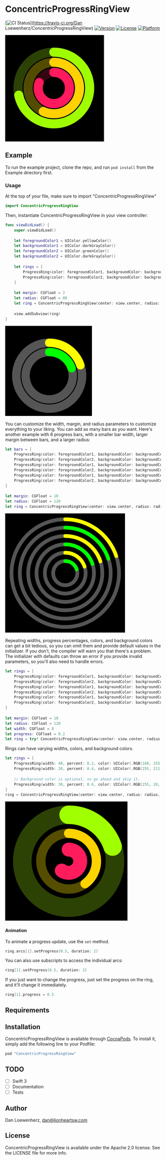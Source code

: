 # ConcentricProgressRingView

[![CI Status](http://img.shields.io/travis/lionheart/ConcentricProgressRingView.svg?style=flat)](https://travis-ci.org/Dan Loewenherz/ConcentricProgressRingView)
[![Version](https://img.shields.io/cocoapods/v/ConcentricProgressRingView.svg?style=flat)](http://cocoapods.org/pods/ConcentricProgressRingView)
[![License](https://img.shields.io/cocoapods/l/ConcentricProgressRingView.svg?style=flat)](http://cocoapods.org/pods/ConcentricProgressRingView)
[![Platform](https://img.shields.io/cocoapods/p/ConcentricProgressRingView.svg?style=flat)](http://cocoapods.org/pods/ConcentricProgressRingView)

![](animation.gif)

## Example

To run the example project, clone the repo, and run `pod install` from the Example directory first.

### Usage

At the top of your file, make sure to import "ConcentricProgressRingView"

```swift
import ConcentricProgressRingView
```

Then, instantiate ConcentricProgressRingView in your view controller:

```swift
func viewDidLoad() {
    super.viewDidLoad()

    let foregroundColor1 = UIColor.yellowColor()
    let backgroundColor1 = UIColor.darkGrayColor()
    let foregroundColor2 = UIColor.greenColor()
    let backgroundColor2 = UIColor.darkGrayColor()

    let rings = [
        ProgressRing(color: foregroundColor1, backgroundColor: backgroundColor1, width: 18, progress: 0.2),
        ProgressRing(color: foregroundColor2, backgroundColor: backgroundColor2, width: 18, progress: 0.2),
    ]

    let margin: CGFloat = 2
    let radius: CGFloat = 80
    let ring = ConcentricProgressRingView(center: view.center, radius: radius, margin: margin, rings: rings)

    view.addSubview(ring)
}
```

![](example1.png)

You can customize the width, margin, and radius parameters to customize everything to your liking. You can add as many bars as you want. Here's another example with 6 progress bars, with a smaller bar width, larger margin between bars, and a larger radius:

```swift
let bars = [
    ProgressRing(color: foregroundColor1, backgroundColor: backgroundColor1, width: 10, percent: 0.2),
    ProgressRing(color: foregroundColor2, backgroundColor: backgroundColor2, width: 10, percent: 0.2),
    ProgressRing(color: foregroundColor1, backgroundColor: backgroundColor1, width: 10, percent: 0.2),
    ProgressRing(color: foregroundColor2, backgroundColor: backgroundColor2, width: 10, percent: 0.2),
    ProgressRing(color: foregroundColor1, backgroundColor: backgroundColor1, width: 10, percent: 0.2),
    ProgressRing(color: foregroundColor2, backgroundColor: backgroundColor2, width: 10, percent: 0.2),
]

let margin: CGFloat = 10
let radius: CGFloat = 120
let ring = ConcentricProgressRingView(center: view.center, radius: radius, margin: margin, bars: bars)
```

![](example2.png)

Repeating widths, progress percentages, colors, and background colors can get a bit tedious, so you can omit them and provide default values in the initializer. If you don't, the compiler will warn you that there's a problem. The initializer with defaults can throw an error if you provide invalid parameters, so you'll also need to handle errors.

```swift
let rings = [
    ProgressRing(color: foregroundColor1, backgroundColor: backgroundColor1),
    ProgressRing(color: foregroundColor2, backgroundColor: backgroundColor2),
    ProgressRing(color: foregroundColor1, backgroundColor: backgroundColor1),
    ProgressRing(color: foregroundColor2, backgroundColor: backgroundColor2),
    ProgressRing(color: foregroundColor1, backgroundColor: backgroundColor1),
    ProgressRing(color: foregroundColor2, backgroundColor: backgroundColor2),
]

let margin: CGFloat = 10
let radius: CGFloat = 120
let width: CGFloat = 8
let progress: CGFloat = 0.2
let ring = try? ConcentricProgressRingView(center: view.center, radius: radius, margin: margin, rings: rings, defaultColor: nil, defaultWidth: width, defaultProgress: progress)
```

Rings can have varying widths, colors, and background colors.

```swift
let rings = [
    ProgressRing(width: 40, percent: 0.2, color: UIColor(.RGB(160, 255, 0)), backgroundColor: UIColor(.RGB(44, 66, 4))),
    ProgressRing(width: 20, percent: 0.4, color: UIColor(.RGB(255, 211, 0)), backgroundColor: UIColor(.RGB(85, 78, 0))),

    // Background color is optional, so go ahead and skip it.
    ProgressRing(width: 30, percent: 0.6, color: UIColor(.RGB(255, 28, 93)))
]
ring = ConcentricProgressRingView(center: view.center, radius: radius, margin: margin, bars: bars)
```

![](example3.png)

#### Animation

To animate a progress update, use the `set` method.

```swift
ring.arcs[1].setProgress(0.5, duration: 2)
```

You can also use subscripts to access the individual arcs:

```swift
ring[1].setProgress(0.5, duration: 2)
```

If you just want to change the progress, just set the progress on the ring, and it'll change it immediately.

```swift
ring[1].progress = 0.5
```

## Requirements

## Installation

ConcentricProgressRingView is available through [CocoaPods](http://cocoapods.org). To install
it, simply add the following line to your Podfile:

```ruby
pod "ConcentricProgressRingView"
```

## TODO

* [ ] Swift 3
* [ ] Documentation
* [ ] Tests

## Author

Dan Loewenherz, dan@lionheartsw.com

## License

ConcentricProgressRingView is available under the Apache 2.0 license. See the LICENSE file for more info.
